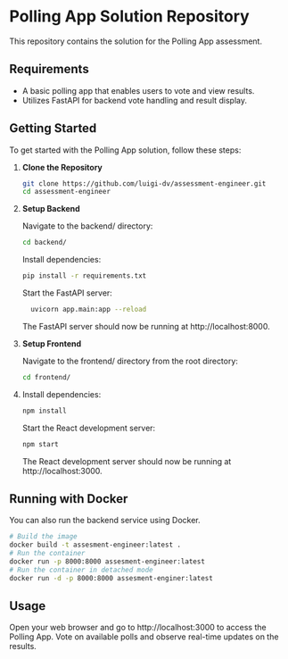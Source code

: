 # Polling App Solution Repository

This repository contains the solution for the Polling App assessment.

## Requirements

- A basic polling app that enables users to vote and view results.
- Utilizes FastAPI for backend vote handling and result display.

## Getting Started

To get started with the Polling App solution, follow these steps:

1. **Clone the Repository**

   ```bash
   git clone https://github.com/luigi-dv/assessment-engineer.git
   cd assessment-engineer
   ```
   
2. **Setup Backend**

   Navigate to the backend/ directory:

   ```bash
   cd backend/
   ```

   Install dependencies:

   ```bash
   pip install -r requirements.txt
   ```
   
   Start the FastAPI server:

   ```bash
     uvicorn app.main:app --reload
   ```
   
   The FastAPI server should now be running at http://localhost:8000.

3. **Setup Frontend**

   Navigate to the frontend/ directory from the root directory:

   ```bash
   cd frontend/
   ````
   
4. Install dependencies:

   ```bash
   npm install
   ```
   Start the React development server:

   ```bash
   npm start
   ```
   
   The React development server should now be running at http://localhost:3000.

## Running with Docker

   You can also run the backend service using Docker.
   
   ```bash
   # Build the image
   docker build -t assesment-engineer:latest .
   # Run the container
   docker run -p 8000:8000 assesment-engineer:latest
   # Run the container in detached mode
   docker run -d -p 8000:8000 assesment-enginer:latest
   ```

## Usage

Open your web browser and go to http://localhost:3000 to access the Polling App.
Vote on available polls and observe real-time updates on the results.

